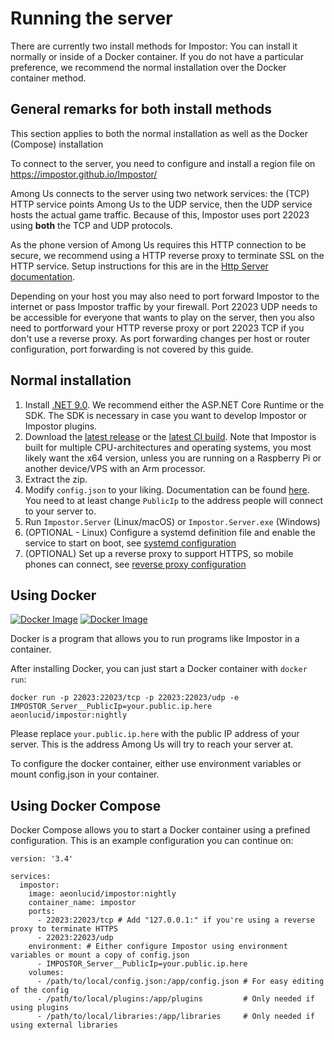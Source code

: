 # Running the server

There are currently two install methods for Impostor: You can install it normally or inside of a Docker container. If you do not have a particular preference, we recommend the normal installation over the Docker container method.

## General remarks for both install methods

This section applies to both the normal installation as well as the Docker (Compose) installation

To connect to the server, you need to configure and install a region file on https://impostor.github.io/Impostor/

Among Us connects to the server using two network services: the (TCP) HTTP service points Among Us to the UDP service, then the UDP service hosts the actual game traffic. Because of this, Impostor uses port 22023 using **both** the TCP and UDP protocols.

As the phone version of Among Us requires this HTTP connection to be secure, we recommend using a HTTP reverse proxy to terminate SSL on the HTTP service. Setup instructions for this are in the [Http Server documentation](Http-server.md).

Depending on your host you may also need to port forward Impostor to the internet or pass Impostor traffic by your firewall. Port 22023 UDP needs to be accessible for everyone that wants to play on the server, then you also need to portforward your HTTP reverse proxy or port 22023 TCP if you don't use a reverse proxy. As port forwarding changes per host or router configuration, port forwarding is not covered by this guide.

## Normal installation

1. Install [.NET 9.0](https://dotnet.microsoft.com/download/dotnet/9.0). We recommend either the ASP.NET Core Runtime or the SDK. The SDK is necessary in case you want to develop Impostor or Impostor plugins.
2. Download the [latest release](https://github.com/Impostor/Impostor/releases) or the [latest CI build](https://nightly.link/Impostor/Impostor/workflows/ci/master). Note that Impostor is built for multiple CPU-architectures and operating systems, you most likely want the x64 version, unless you are running on a Raspberry Pi or another device/VPS with an Arm processor.
3. Extract the zip.
4. Modify `config.json` to your liking. Documentation can be found [here](Server-configuration.md). You need to at least change `PublicIp` to the address people will connect to your server to.
5. Run `Impostor.Server` (Linux/macOS) or `Impostor.Server.exe` (Windows)
6. (OPTIONAL - Linux) Configure a systemd definition file and enable the service to start on boot, see [systemd configuration](Server-configuration.md#systemd)
7. (OPTIONAL) Set up a reverse proxy to support HTTPS, so mobile phones can connect, see [reverse proxy configuration](Http-server.md)

## Using Docker

[![Docker Image](https://img.shields.io/docker/v/aeonlucid/impostor?sort=semver)](https://hub.docker.com/r/aeonlucid/impostor)
[![Docker Image](https://img.shields.io/docker/v/aeonlucid/impostor/nightly)](https://hub.docker.com/r/aeonlucid/impostor)

Docker is a program that allows you to run programs like Impostor in a container.

After installing Docker, you can just start a Docker container with `docker run`:

```
docker run -p 22023:22023/tcp -p 22023:22023/udp -e IMPOSTOR_Server__PublicIp=your.public.ip.here aeonlucid/impostor:nightly
```

Please replace `your.public.ip.here` with the public IP address of your server. This is the address Among Us will try to reach your server at.

To configure the docker container, either use environment variables or mount config.json in your container.

## Using Docker Compose

Docker Compose allows you to start a Docker container using a prefined configuration. This is an example configuration you can continue on:

```
version: '3.4'

services:
  impostor:
    image: aeonlucid/impostor:nightly
    container_name: impostor
    ports:
      - 22023:22023/tcp # Add "127.0.0.1:" if you're using a reverse proxy to terminate HTTPS
      - 22023:22023/udp
    environment: # Either configure Impostor using environment variables or mount a copy of config.json
      - IMPOSTOR_Server__PublicIp=your.public.ip.here
    volumes:
      - /path/to/local/config.json:/app/config.json # For easy editing of the config
      - /path/to/local/plugins:/app/plugins         # Only needed if using plugins
      - /path/to/local/libraries:/app/libraries     # Only needed if using external libraries
```
